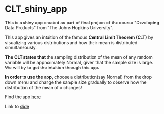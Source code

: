 # CLT_shiny_app

This is a shiny app created as part of final project of the course "Developing Data Products" from "The Johns Hopkins University".  

This app gives an intuition of the famous **Central Limit Theorem (CLT)** by visualizing various distributions and how their mean is distributed simultaneously.  

**The CLT states that** the sampling distribution of the mean of any random variable will be approximately Normal, given that the sample size is large. We will try to get the intuition through this app.


**In order to use the app,** choose a distribution(say Normal) from the drop down menu and change the sample size gradually to observe how the distribution of the mean of x changes!

Find the app [here](https://shahreyar-abeer.shinyapps.io/shiny/)

Link to [slide](https://shahreyar-abeer.github.io/CLT_shiny_app/index.html)
